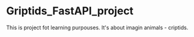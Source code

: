 # Griptids_FastAPI_project
This is project fot learning purpouses. It's about imagin animals - criptids.
